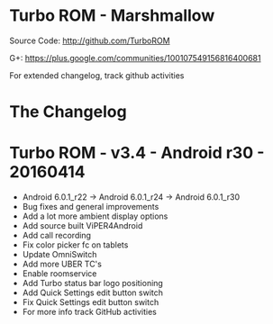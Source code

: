 
# Turbo ROM - Marshmallow

  Source Code: http://github.com/TurboROM
  
  G+: https://plus.google.com/communities/100107549156816400681
  
  For extended changelog, track github activities

# The Changelog

# Turbo ROM - v3.4 - Android r30 - 20160414

- Android 6.0.1_r22 -> Android 6.0.1_r24 -> Android 6.0.1_r30
- Bug fixes and general improvements
- Add a lot more ambient display options
- Add source built ViPER4Android
- Add call recording
- Fix color picker fc on tablets
- Update OmniSwitch
- Add more UBER TC's
- Enable roomservice
- Add Turbo status bar logo positioning
- Add Quick Settings edit button switch
- Fix Quick Settings edit button switch
- For more info track GitHub activities
